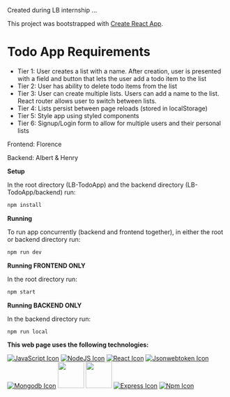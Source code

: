 Created during LB internship ...

This project was bootstrapped with [Create React App](https://github.com/facebook/create-react-app).

# Todo App Requirements
* Tier 1: User creates a list with a name. After creation, user is presented with a field and button that lets the user add a todo item to the list
* Tier 2: User has ability to delete todo items from the list
* Tier 3: User can create multiple lists. Users can add a name to the list. React router allows user to switch between lists.
* Tier 4: Lists persist between page reloads (stored in localStorage)
* Tier 5: Style app using styled components
* Tier 6: Signup/Login form to allow for multiple users and their personal lists

Frontend: Florence

Backend: Albert & Henry

**Setup** 

In the root directory (LB-TodoApp) and the backend directory (LB-TodoApp/backend) run:
```bash
npm install 
```

**Running** 

To run app concurrently (backend and frontend together), in either the root or backend directory run:
```bash
npm run dev 
```

**Running FRONTEND ONLY**

In the root directory run:
```bash
npm start
```

**Running BACKEND ONLY**

In the backend directory run:
```bash
npm run local
```

**This web page uses the following technologies:**

[![JavaScript Icon](https://api.iconify.design/logos:javascript.svg?height=60)](https://www.javascript.com/)
[![NodeJS Icon](https://api.iconify.design/logos:nodejs.svg?height=60)](https://nodejs.org/en/)
[![React Icon](https://api.iconify.design/logos:react.svg?height=60)](https://reactjs.org/)
[![Jsonwebtoken Icon](https://api.iconify.design/simple-icons:jsonwebtokens.svg?height=60)](https://www.npmjs.com/package/jsonwebtoken)
[![Mongodb Icon](https://api.iconify.design/logos:mongodb.svg?height=60)](https://www.mongodb.com/)
[<img src="http://mongodb-tools.com/img/mongoose.png" height="60" />](https://mongoosejs.com/)
[<img src="https://1.bp.blogspot.com/-QuPVDnpNUo0/XQ8En-wdlrI/AAAAAAAAJPc/BIOm6dWh50Y3gL2cETWgt4AK77BVlcI7gCLcBGAs/s1600/bcrypt-logo.jpg" height="60" />](https://www.npmjs.com/package/bcryptjs)
[![Express Icon](https://api.iconify.design/logos:express.svg?height=60)](https://expressjs.com/)
[![Npm Icon](https://api.iconify.design/logos:npm-2.svg?height=60)](https://www.npmjs.com/)
